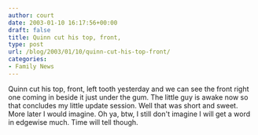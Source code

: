 ```yaml
---
author: court
date: 2003-01-10 16:17:56+00:00
draft: false
title: Quinn cut his top, front,
type: post
url: /blog/2003/01/10/quinn-cut-his-top-front/
categories:
- Family News
---
```


Quinn cut his top, front, left tooth yesterday and we can see the front right one coming in beside it just under the gum.  The little guy is awake now so that concludes my little update session.  Well that was short and sweet.  More later I would imagine.  Oh ya, btw, I still don't imagine I will get a word in edgewise much.  Time will tell though.
